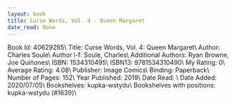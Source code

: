 ```yaml
---
layout: book
title: Curse Words, Vol. 4 - Queen Margaret
date_read: None
---
```


Book Id: 40629265\ 
Title: Curse Words, Vol. 4: Queen Margaret\ 
Author: Charles Soule\ 
Author l-f: Soule, Charles\ 
Additional Authors: Ryan Browne, Joe Quiñones\ 
ISBN: 1534310495\ 
ISBN13: 9781534310490\ 
My Rating: 0\ 
Average Rating: 4.08\ 
Publisher: Image Comics\ 
Binding: Paperback\ 
Number of Pages: 152\ 
Year Published: 2019\ 
Date Read: \ 
Date Added: 2020/07/05\ 
Bookshelves: kupka-wstydu\ 
Bookshelves with positions: kupka-wstydu (#1639)\ 

